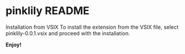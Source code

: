 # pinklily README

Installation from VSIX
To install the extension from the VSIX file,
select pinklily-0.0.1.vsix and proceed with the installation.

**Enjoy!**
